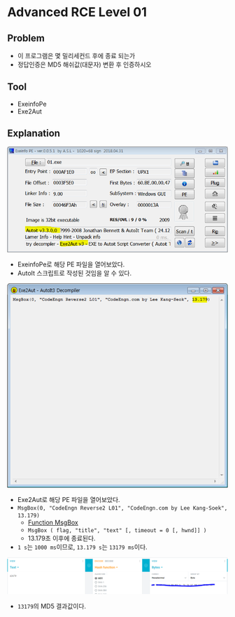 # Advanced RCE Level 01

## Problem
* 이 프로그램은 몇 밀리세컨드 후에 종료 되는가 
* 정답인증은 MD5 해쉬값(대문자) 변환 후 인증하시오

## Tool
* ExeinfoPe
* Exe2Aut

## Explanation
![](./1.PNG?raw=true)
* ExeinfoPe로 해당 PE 파일을 열어보았다.
* AutoIt 스크립트로 작성된 것임을 알 수 있다.

![](./2.PNG?raw=true)
* Exe2Aut로 해당 PE 파일을 열어보았다.
* `MsgBox(0, "CodeEngn Reverse2 L01", "CodeEngn.com by Lee Kang-Soek", 13.179)`
	- [Function MsgBox](https://www.autoitscript.com/autoit3/docs/functions/MsgBox.htm)
	- `MsgBox ( flag, "title", "text" [, timeout = 0 [, hwnd]] )`
	- 13.179초 이후에 종료된다.
* `1 s`는 `1000 ms`이므로,  `13.179 s`는 `13179 ms`이다.

![](./3.PNG?raw=true)
* `13179`의 MD5 결과값이다.